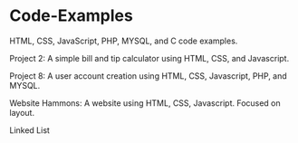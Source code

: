 # Code-Examples
HTML, CSS, JavaScript, PHP, MYSQL, and C code examples.

Project 2:
  A simple bill and tip calculator using HTML, CSS, and Javascript.
  
Project 8:
  A user account creation using HTML, CSS, Javascript, PHP, and MYSQL.
  
Website Hammons:
  A website using HTML, CSS, Javascript. Focused on layout.
  
Linked List
